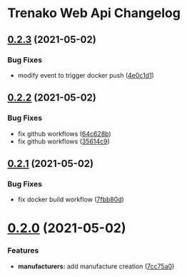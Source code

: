 # Trenako Web Api Changelog

## [0.2.3](https://github.com/CarloMicieli/trenako-web-api/compare/v0.2.2...v0.2.3) (2021-05-02)


### Bug Fixes

* modify event to trigger docker push ([4e0c1d1](https://github.com/CarloMicieli/trenako-web-api/commit/4e0c1d11ece4d707f0ecddbfb55c824a1b6724dc))

## [0.2.2](https://github.com/CarloMicieli/trenako-web-api/compare/v0.2.1...v0.2.2) (2021-05-02)


### Bug Fixes

* fix github workflows ([64c628b](https://github.com/CarloMicieli/trenako-web-api/commit/64c628b86d66e4167051014dee15c6e2ba9023ea))
* fix github workflows ([35614c9](https://github.com/CarloMicieli/trenako-web-api/commit/35614c93749611dcbad72bc08334fc24d8e68f08))

## [0.2.1](https://github.com/CarloMicieli/trenako-web-api/compare/v0.2.0...v0.2.1) (2021-05-02)


### Bug Fixes

* fix docker build workflow ([7fbb80d](https://github.com/CarloMicieli/trenako-web-api/commit/7fbb80d05045f65bd4960c2ebaadf02cd174064c))

# [0.2.0](https://github.com/CarloMicieli/trenako-web-api/compare/v0.1.0...v0.2.0) (2021-05-02)


### Features

* **manufacturers:** add manufacture creation ([7cc75a0](https://github.com/CarloMicieli/trenako-web-api/commit/7cc75a0763f1c875bc9780ff275df029ac2e0031))
